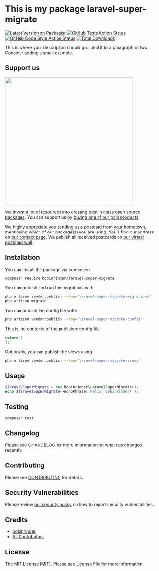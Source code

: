 # This is my package laravel-super-migrate

[![Latest Version on Packagist](https://img.shields.io/packagist/v/bobinrinder/laravel-super-migrate.svg?style=flat-square)](https://packagist.org/packages/bobinrinder/laravel-super-migrate)
[![GitHub Tests Action Status](https://img.shields.io/github/actions/workflow/status/bobinrinder/laravel-super-migrate/run-tests.yml?branch=main&label=tests&style=flat-square)](https://github.com/bobinrinder/laravel-super-migrate/actions?query=workflow%3Arun-tests+branch%3Amain)
[![GitHub Code Style Action Status](https://img.shields.io/github/actions/workflow/status/bobinrinder/laravel-super-migrate/fix-php-code-style-issues.yml?branch=main&label=code%20style&style=flat-square)](https://github.com/bobinrinder/laravel-super-migrate/actions?query=workflow%3A"Fix+PHP+code+style+issues"+branch%3Amain)
[![Total Downloads](https://img.shields.io/packagist/dt/bobinrinder/laravel-super-migrate.svg?style=flat-square)](https://packagist.org/packages/bobinrinder/laravel-super-migrate)

This is where your description should go. Limit it to a paragraph or two. Consider adding a small example.

## Support us

[<img src="https://github-ads.s3.eu-central-1.amazonaws.com/laravel-super-migrate.jpg?t=1" width="419px" />](https://spatie.be/github-ad-click/laravel-super-migrate)

We invest a lot of resources into creating [best in class open source packages](https://spatie.be/open-source). You can support us by [buying one of our paid products](https://spatie.be/open-source/support-us).

We highly appreciate you sending us a postcard from your hometown, mentioning which of our package(s) you are using. You'll find our address on [our contact page](https://spatie.be/about-us). We publish all received postcards on [our virtual postcard wall](https://spatie.be/open-source/postcards).

## Installation

You can install the package via composer:

```bash
composer require bobinrinder/laravel-super-migrate
```

You can publish and run the migrations with:

```bash
php artisan vendor:publish --tag="laravel-super-migrate-migrations"
php artisan migrate
```

You can publish the config file with:

```bash
php artisan vendor:publish --tag="laravel-super-migrate-config"
```

This is the contents of the published config file:

```php
return [
];
```

Optionally, you can publish the views using

```bash
php artisan vendor:publish --tag="laravel-super-migrate-views"
```

## Usage

```php
$laravelSuperMigrate = new Bobinrinder\LaravelSuperMigrate();
echo $laravelSuperMigrate->echoPhrase('Hello, Bobinrinder!');
```

## Testing

```bash
composer test
```

## Changelog

Please see [CHANGELOG](CHANGELOG.md) for more information on what has changed recently.

## Contributing

Please see [CONTRIBUTING](CONTRIBUTING.md) for details.

## Security Vulnerabilities

Please review [our security policy](../../security/policy) on how to report security vulnerabilities.

## Credits

- [bobinrinder](https://github.com/bobinrinder)
- [All Contributors](../../contributors)

## License

The MIT License (MIT). Please see [License File](LICENSE.md) for more information.
